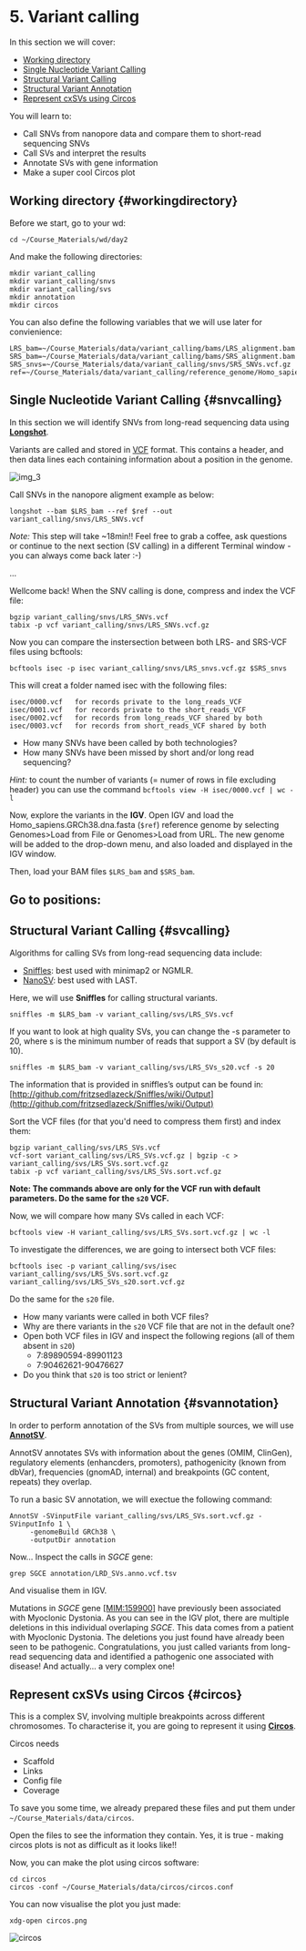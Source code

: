 # 5. Variant calling

In this section we will cover:

* [Working directory](#workingdirectory)
* [Single Nucleotide Variant Calling](#snvcalling)
* [Structural Variant Calling](#svcalling)
* [Structural Variant Annotation](#svannotation)
* [Represent cxSVs using Circos](#circos)

You will learn to:

- Call SNVs from nanopore data and compare them to short-read sequencing SNVs
- Call SVs and interpret the results
- Annotate SVs with gene information
- Make a super cool Circos plot

## Working directory {#workingdirectory}

Before we start, go to your wd:

```
cd ~/Course_Materials/wd/day2
```

And make the following directories:

```
mkdir variant_calling
mkdir variant_calling/snvs
mkdir variant_calling/svs
mkdir annotation
mkdir circos
```

You can also define the following variables that we will use later for convienience:

```
LRS_bam=~/Course_Materials/data/variant_calling/bams/LRS_alignment.bam
SRS_bam=~/Course_Materials/data/variant_calling/bams/SRS_alignment.bam
SRS_snvs=~/Course_Materials/data/variant_calling/snvs/SRS_SNVs.vcf.gz
ref=~/Course_Materials/data/variant_calling/reference_genome/Homo_sapiens.GRCh38.dna.fasta
```

## Single Nucleotide Variant Calling {#snvcalling}

In this section we will identify SNVs from long-read sequencing data using [**Longshot**](https://github.com/pjedge/longshot).

Variants are called and stored in [VCF](http://samtools.github.io/hts-specs/VCFv4.2.pdf) format. This contains a header, and then data lines each containing information about a position in the genome.

<img src="//raw.githubusercontent.com/who-blackbird/who-blackbird.github.io/master/images/vcf.png" alt="img_3" class="inline"/>

Call SNVs in the nanopore aligment example as below:

```
longshot --bam $LRS_bam --ref $ref --out variant_calling/snvs/LRS_SNVs.vcf
```

*Note:* This step will take ~18min!! Feel free to grab a coffee, ask questions or continue to the next section (SV calling) in a different Terminal window - you can always come back later :-)

...

Wellcome back! When the SNV calling is done, compress and index the VCF file:

```
bgzip variant_calling/snvs/LRS_SNVs.vcf
tabix -p vcf variant_calling/snvs/LRS_SNVs.vcf.gz
```

Now you can compare the instersection between both LRS- and SRS-VCF files using bcftools:

```
bcftools isec -p isec variant_calling/snvs/LRS_snvs.vcf.gz $SRS_snvs
```

This will creat a folder named isec with the following files:

```
isec/0000.vcf   for records private to the long_reads_VCF
isec/0001.vcf   for records private to the short_reads_VCF
isec/0002.vcf   for records from long_reads_VCF shared by both
isec/0003.vcf   for records from short_reads_VCF shared by both
```
- How many SNVs have been called by both technologies?
- How many SNVs have been missed by short and/or long read sequencing?

*Hint:* to count the number of variants (= numer of rows in file excluding header) you can use the command `bcftools view -H isec/0000.vcf | wc -l`

Now, explore the variants in the **IGV**. Open IGV and load the Homo_sapiens.GRCh38.dna.fasta (`$ref`) reference genome by selecting Genomes>Load from File or Genomes>Load from URL. The new genome will be added to the drop-down menu, and also loaded and displayed in the IGV window.

Then, load your BAM files `$LRS_bam` and `$SRS_bam`.

Go to positions:
- 


## Structural Variant Calling {#svcalling}

Algorithms for calling SVs from long-read sequencing data include:
- [Sniffles](http://github.com/fritzsedlazeck/Sniffles): best used with minimap2 or NGMLR. 
- [NanoSV](http://github.com/philres/ngmlr): best used with LAST.

Here, we will use **Sniffles** for calling structural variants.

```
sniffles -m $LRS_bam -v variant_calling/svs/LRS_SVs.vcf
```

If you want to look at high quality SVs, you can change the -s parameter to 20, where s is the minimum number of reads that support a SV (by default is 10).

```
sniffles -m $LRS_bam -v variant_calling/svs/LRS_SVs_s20.vcf -s 20
```

The information that is provided in sniffles’s output can be found in:
[http://github.com/fritzsedlazeck/Sniffles/wiki/Output](http://github.com/fritzsedlazeck/Sniffles/wiki/Output)

Sort the VCF files (for that you'd need to compress them first) and index them:

```
bgzip variant_calling/svs/LRS_SVs.vcf
vcf-sort variant_calling/svs/LRS_SVs.vcf.gz | bgzip -c > variant_calling/svs/LRS_SVs.sort.vcf.gz
tabix -p vcf variant_calling/svs/LRS_SVs.sort.vcf.gz
```

**Note: The commands above are only for the VCF run with default parameters. Do the same for the `s20` VCF.**

Now, we will compare how many SVs called in each VCF:

```
bcftools view -H variant_calling/svs/LRS_SVs.sort.vcf.gz | wc -l
```

To investigate the differences, we are going to intersect both VCF files:

```
bcftools isec -p variant_calling/svs/isec variant_calling/svs/LRS_SVs.sort.vcf.gz variant_calling/svs/LRS_SVs_s20.sort.vcf.gz
```

Do the same for the `s20` file.

- How many variants were called in both VCF files?
- Why are there variants in the `s20` VCF file that are not in the default one?
- Open both VCF files in IGV and inspect the following regions (all of them absent in `s20`)
     - 7:89890594-89901123
     - 7:90462621-90476627
- Do you think that `s20` is too strict or lenient?


## Structural Variant Annotation {#svannotation}

In order to perform annotation of the SVs from multiple sources, we will use [**AnnotSV**](https://lbgi.fr/AnnotSV).

AnnotSV annotates SVs with information about the genes (OMIM, ClinGen), regulatory elements (enhancders, promoters), pathogenicity (known from dbVar), frequencies (gnomAD, internal) and breakpoints (GC content, repeats) they overlap.

To run a basic SV annotation, we will exectue the following command:

```
AnnotSV -SVinputFile variant_calling/svs/LRS_SVs.sort.vcf.gz -SVinputInfo 1 \
     -genomeBuild GRCh38 \
     -outputDir annotation
```

Now... Inspect the calls in *SGCE* gene:

```
grep SGCE annotation/LRD_SVs.anno.vcf.tsv
```

And visualise them in IGV.

Mutations in *SGCE* gene [[MIM:159900]](https://www.omim.org/entry/159900) have previously been associated with Myoclonic Dystonia. As you can see in the IGV plot, there are multiple deletions in this individual overlaping *SGCE*. This data comes from a patient with Myoclonic Dystonia. The deletions you just found have already been seen to be pathogenic. Congratulations, you just called variants from long-read sequencing data and identified a pathogenic one associated with disease! And actually... a very complex one!

## Represent cxSVs using Circos {#circos}

This is a complex SV, involving multiple breakpoints across different chromosomes. To characterise it, you are going to represent it using [**Circos**](http://circos.ca).

Circos needs 
- Scaffold
- Links
- Config file
- Coverage

To save you some time, we already prepared these files and put them under ```~/Course_Materials/data/circos```.

Open the files to see the information they contain. Yes, it is true - making circos plots is not as difficult as it looks like!!

Now, you can make the plot using circos software:

```
cd circos
circos -conf ~/Course_Materials/data/circos/circos.conf
```

You can now visualise the plot you just made:

```
xdg-open circos.png
```

<img src="//raw.githubusercontent.com/who-blackbird/who-blackbird.github.io/master/images/circos.png" alt="circos" class="inline"/>
